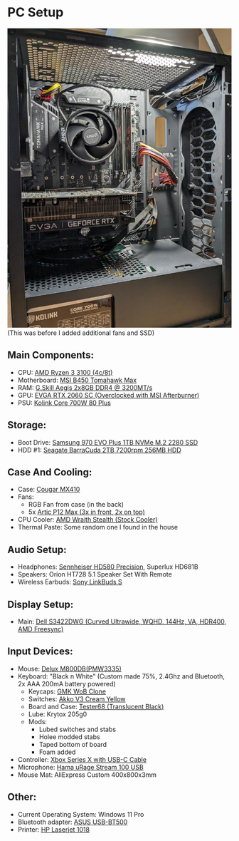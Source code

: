 # PC Setup

![My PC](../images/PC&#32;Setup/PXL_20230630_114415949&#32;-&#32;Copy.jpg)
(This was before I added additional fans and SSD)

## Main Components:
- CPU: [AMD Ryzen 3 3100 (4c/8t)](https://www.amd.com/en/support/cpu/amd-ryzen-processors/amd-ryzen-3-desktop-processors/amd-ryzen-3-3100)
- Motherboard: [MSI B450 Tomahawk Max](https://www.msi.com/Motherboard/B450-TOMAHAWK-MAX)
- RAM: [G.Skill Aegis 2x8GB DDR4 @ 3200MT/s](https://www.gskill.com/product/165/185/1567584549/F4-3200C16D-16GIS)
- GPU: [EVGA RTX 2060 SC (Overclocked with MSI Afterburner)](https://www.evga.com/products/specs/gpu.aspx?pn=938419ed-6e79-4259-b3c7-3deb3e869493)
- PSU: [Kolink Core 700W 80 Plus](https://kolink.eu/Home/psu-1/core-series/kolink-core-psu---700w---80-plus.html)

## Storage:
- Boot Drive: [Samsung 970 EVO Plus 1TB NVMe M.2 2280 SSD](https://semiconductor.samsung.com/consumer-storage/internal-ssd/970evoplus/)
- HDD #1: [Seagate BarraCuda 2TB 7200rpm 256MB HDD](https://www.seagate.com/gb/en/products/hard-drives/barracuda-hard-drive/)

## Case And Cooling:
- Case: [Cougar MX410](https://cougargaming.com/products/cases/mx410/)
- Fans: 
    - RGB Fan from case (in the back)
    - 5x [Artic P12 Max (3x in front, 2x on top)](https://www.arctic.de/en/P12-Max/ACFAN00280A)
- CPU Cooler: [AMD Wraith Stealth (Stock Cooler)](https://www.amd.com/en/technologies/cpu-cooler-solution)
- Thermal Paste: Some random one I found in the house

## Audio Setup:
- Headphones: [Sennheiser HD580 Precision](https://www.head-fi.org/threads/hello-everyone-yesterday-i-entered-the-midrange-with-my-new-hd580-but-i-have-some-questions.971605/), Superlux HD681B
- Speakers: Orion HT728 5.1 Speaker Set With Remote
- Wireless Earbuds: [Sony LinkBuds S](https://electronics.sony.com/audio/headphones/truly-wireless-earbuds/p/wfls900n-b)

## Display Setup:
- Main: [Dell S3422DWG (Curved Ultrawide, WQHD, 144Hz, VA, HDR400, AMD Freesync)](https://www.dell.com/en-us/shop/dell-34-curved-gaming-monitor-s3422dwg/apd/210-azep/monitors-monitor-accessories)

## Input Devices:
- Mouse: [Delux M800DB(PMW3335)](https://www.deluxworld.com/en-pro-detail-m800db-3335.html)
- Keyboard: "Black n White" (Custom made 75%, 2.4Ghz and Bluetooth, 2x AAA 200mA battery powered)
    - Keycaps: [GMK WoB Clone](https://drop.com/buy/gmk-white-on-black-custom-keycap-set)
    - Switches: [Akko V3 Cream Yellow](https://en.akkogear.com/product/akko-v3-cream-yellow-switch-45pcs/)
    - Board and Case: [Tester68 (Translucent Black)](https://imgur.com/a/T1dikC4#mkKwVu0)
    - Lube: Krytox 205g0
    - Mods:
        - Lubed switches and stabs
        - Holee modded stabs
        - Taped bottom of board
        - Foam added
- Controller: [Xbox Series X with USB-C Cable](https://www.xbox.com/en-US/accessories/controllers/xbox-wireless-controller-usb-c)
- Microphone: [Hama uRage Stream 100 USB](https://uk.hama.com/00186017/urage-stream-100-gaming-microphone)
- Mouse Mat: AliExpress Custom 400x800x3mm

## Other:
- Current Operating System: Windows 11 Pro
- Bluetooth adapter: [ASUS USB-BT500](https://www.asus.com/networking-iot-servers/adapters/all-series/usb-bt500/)
- Printer: [HP Laserjet 1018](https://support.hp.com/us-en/product/details/hp-laserjet-1018-printer/1814092)